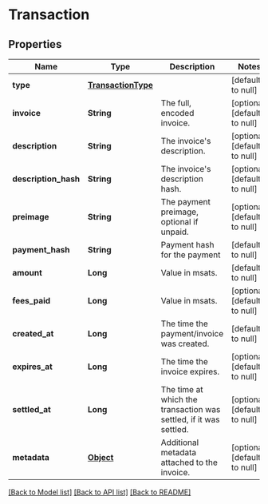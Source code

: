# Transaction
## Properties

| Name | Type | Description | Notes |
|------------ | ------------- | ------------- | -------------|
| **type** | [**TransactionType**](TransactionType.md) |  | [default to null] |
| **invoice** | **String** | The full, encoded invoice. | [optional] [default to null] |
| **description** | **String** | The invoice&#39;s description. | [optional] [default to null] |
| **description\_hash** | **String** | The invoice&#39;s description hash. | [optional] [default to null] |
| **preimage** | **String** | The payment preimage, optional if unpaid. | [optional] [default to null] |
| **payment\_hash** | **String** | Payment hash for the payment | [default to null] |
| **amount** | **Long** | Value in msats. | [default to null] |
| **fees\_paid** | **Long** | Value in msats. | [optional] [default to null] |
| **created\_at** | **Long** | The time the payment/invoice was created. | [default to null] |
| **expires\_at** | **Long** | The time the invoice expires. | [optional] [default to null] |
| **settled\_at** | **Long** | The time at which the transaction was settled, if it was settled. | [optional] [default to null] |
| **metadata** | [**Object**](.md) | Additional metadata attached to the invoice. | [optional] [default to null] |

[[Back to Model list]](../README.md#documentation-for-models) [[Back to API list]](../README.md#documentation-for-api-endpoints) [[Back to README]](../README.md)

